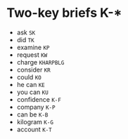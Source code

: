 # Two-key briefs K-*

* ask `SK`
* did `TK`
* examine `KP`
* request `KW`
* charge `KHARPBLG`
* consider `KR`
* could `KO`
* he can `KE`
* you can `KU`
* confidence `K-F`
* company `K-P`
* can be `K-B`
* kilogram `K-G`
* account `K-T`
